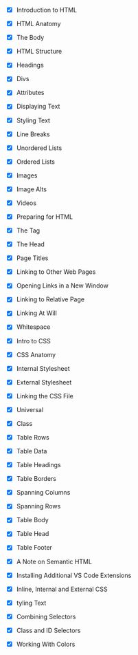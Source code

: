 - [x] Introduction to HTML
- [x] HTML Anatomy
- [x] The Body
- [x] HTML Structure
- [x] Headings
- [x] Divs
- [x] Attributes
- [x] Displaying Text
- [x] Styling Text
- [x] Line Breaks
- [x] Unordered Lists
- [x] Ordered Lists
- [x] Images
- [x] Image Alts
- [x] Videos
- [x] Preparing for HTML
- [x] The <html> Tag
- [x] The Head
- [x] Page Titles
- [x] Linking to Other Web Pages
- [x] Opening Links in a New Window
- [x] Linking to Relative Page
- [x] Linking At Will
- [x] Whitespace
- [x] Intro to CSS
- [x] CSS Anatomy
- [x] Internal Stylesheet
- [x] External Stylesheet
- [x] Linking the CSS File
- [x] Universal
- [x] Class
- [x] Table Rows
- [x] Table Data
- [x] Table Headings
- [x] Table Borders
- [x] Spanning Columns
- [x] Spanning Rows
- [x] Table Body
- [x] Table Head
- [x] Table Footer
- [x] A Note on Semantic HTML
- [x] Installing Additional VS Code Extensions
- [x] Inline, Internal and External CSS
- [x] tyling Text
- [x] Combining Selectors
- [x] Class and ID Selectors
- [x] Working With Colors




















